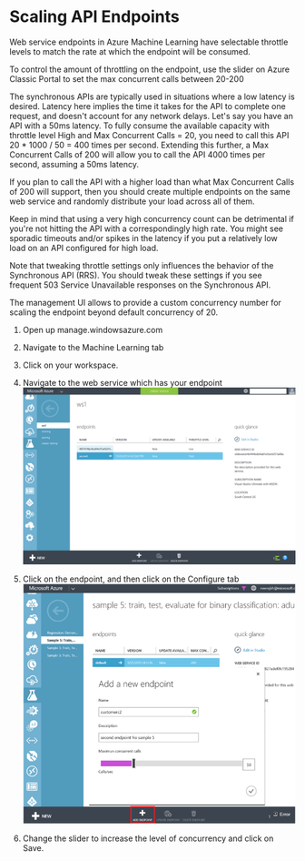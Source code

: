 <properties 
	pageTitle="Scaling API Endpoints | Microsoft Azure" 
	description="Scaling web service endpoints in Azure Machine Learning" 
	services="machine-learning"
	documentationCenter="" 
	authors="hiteshmadan" 
	manager="padou" 
	editor=""/>

<tags
	ms.service="machine-learning"
	ms.devlang="multiple"
	ms.topic="article"
	ms.tgt_pltfrm="na"
	ms.workload="tbd" 
	ms.date="05/25/2016"
	ms.author="himad"/>


# Scaling API Endpoints

Web service endpoints in Azure Machine Learning have selectable throttle levels to match the rate at which the endpoint will be consumed.

To control the amount of throttling on the endpoint, use the slider on Azure Classic Portal to set the max concurrent calls between 20-200 


The synchronous APIs are typically used in situations where a low latency is desired. Latency here implies the time it takes for the API to complete one request, and doesn't account for any network delays. Let's say you have an API with a 50ms latency. To fully consume the available capacity with throttle level High and Max Concurrent Calls = 20, you need to call this API 20 * 1000 / 50 = 400 times per second. Extending this further, a Max Concurrent Calls of 200 will allow you to call the API 4000 times per second, assuming a 50ms latency.

If you plan to call the API with a higher load than what Max Concurrent Calls of 200 will support, then you should create multiple endpoints on the same web service and randomly distribute your load across all of them.

Keep in mind that using a very high concurrency count can be detrimental if you're not hitting the API with a correspondingly high rate. You might see sporadic timeouts and/or spikes in the latency if you put a relatively low load on an API configured for high load.

Note that tweaking throttle settings only influences the behavior of the Synchronous API (RRS). You should tweak these settings if you see frequent 503 Service Unavailable responses on the Synchronous API.

The management UI allows to provide a custom concurrency number for scaling the endpoint beyond default concurrency of 20.

1. Open up manage.windowsazure.com
2. Navigate to the Machine Learning tab
3. Click on your workspace.
4. Navigate to the web service which has your endpoint
![Navigate to web service](./media/machine-learning-scaling-endpoints/figure-1.png)

5. Click on the endpoint, and then click on the Configure tab
![Navigate to endpoint configuration](./media/machine-learning-scaling-webservice/machlearn-2.png)


6. Change the slider to increase the level of concurrency and click on Save.


 
